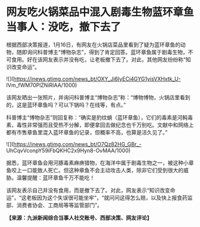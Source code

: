 # 网友吃火锅菜品中混入剧毒生物蓝环章鱼 当事人：没吃，撤下去了

根据西部决策报道，1月16日，有网友在火锅店菜品里看到了疑为蓝环章鱼的动物，随即询问科普博主“博物杂志”，得到了肯定回答。蓝环章鱼属于剧毒生物，不可食用。好在该网友表示并没有吃，让老板撤下去了。对此，其他网友纷纷称“知识改变命运”。

![](https://inews.gtimg.com/news_bt/OXY_Ji6IyECi4GYG1yisVXHxtk_U-
IVm_fWM70PlZNiRIAA/1000)

该网友晒出一张照片，并询问科普博主“博物杂志”称：“博物博物，火锅店里看到的，这是蓝环章鱼吗？可以下锅吗？在线等，有点。”

科普博主“博物杂志”则回复称：“确实是豹纹蛸（蓝环章鱼），它们的毒素是河鲀毒素，毒性非常强而且受热不分解，即便拿回去做纪念也千万别吃。文献中和网络上都有市售章鱼里混入蓝环章鱼的记录，但概率不高，也算是活久见了。”

![](https://inews.gtimg.com/news_bt/O7Qz82HG_GBr_-
UhCqvVconpY59iFbQKHC2x9Hyn8-OvMAA/1000)

据悉，蓝环章鱼会用河豚毒素麻痹猎物，在海洋中属于剧毒生物之一，被这种小章鱼咬上一口能致人死亡。但这种章鱼不会主动攻击人类，除非它们受到很大的威胁。温馨提醒：蓝环章鱼千万不能吃！

该网友表示自己并没有食用，而是撤下去了。对此，网友表示“知识改变命运”，“这老板因为这个失误很可能坐牢”，“就问问这得怎么赔，以及快上报食药监部、消费者协会、工商局等等监管部门”。

**【来源：九派新闻综合当事人社交账号、西部决策、网友评论】**

